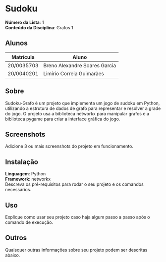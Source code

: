 # Sudoku
**Número da Lista**: 1<br>
**Conteúdo da Disciplina**: Grafos 1<br>

## Alunos
|Matrícula | Aluno |
| -- | -- |
| 20/0035703  |  Breno Alexandre Soares Garcia |
| 20/0040201  |  Limírio Correia Guimarães |

## Sobre 
Sudoku-Grafo é um projeto que implementa um jogo de sudoku em Python, utilizando a estrutura de dados de grafo para representar e resolver a grade do jogo. O projeto usa a biblioteca networkx para manipular grafos e a biblioteca pygame para criar a interface gráfica do jogo.

## Screenshots
Adicione 3 ou mais screenshots do projeto em funcionamento.

## Instalação 
**Linguagem**: Python<br>
**Framework**: networkx<br>
Descreva os pré-requisitos para rodar o seu projeto e os comandos necessários.

## Uso 
Explique como usar seu projeto caso haja algum passo a passo após o comando de execução.

## Outros 
Quaisquer outras informações sobre seu projeto podem ser descritas abaixo.
